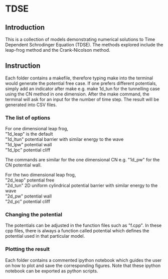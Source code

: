 # TDSE

## Introduction
This is a collection of models demonstrating numerical solutions to Time Dependent Schrodinger Equation (TDSE). The methods explored include the leap-frog method and the Crank-Nicolson method.
## Instruction
Each folder contains a makefile, therefore typing make into the terminal would generate the potential free case. If one prefers different potentials, simply add an indicator after make e.g. make 1d_tun for the tunnelling case using the CN method in one dimension. After the make command, the terminal will ask for an input for the number of time step. The result will be generated into CSV files. 

### The list of options
For one dimensional leap frog,<br />
"1d_leap" is the default<br />
"1d_ltun" potential barrier with similar energy to the wave<br />
"1d_lpw" potential wall<br />
"1d_lpc" potential cliff<br />

The commands are similar for the one dimensional CN e.g. "1d_pw" for the CN potential wall.

For the two dimensional leap frog, <br />
"2d_leap" potential free<br />
"2d_tun" 2D uniform cylindrical potential barrier with similar energy to the wave<br />
"2d_pw" potential wall<br />
"2d_pc" potential cliff<br />

### Changing the potential
The potentials can be adjusted in the function files such as "f.cpp". In these cpp files, there is always a function called potential which defines the potential used in that particular model.

### Plotting the result
Each folder contains a commented ipython notebook which guides the user on how to plot and save the corresponding figures. Note that these ipython notebook can be exported as python scripts.
